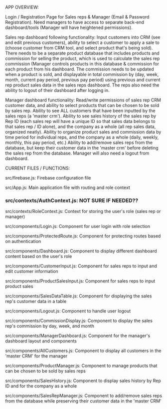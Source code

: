 APP OVERVIEW: 

Login / Registration Page for Sales reps & Manager (Email & Password Registration). Need managers to have access to separate back-end dashboard/tools (Manager will have heightened permissions).

Sales rep dashboard following functionality: Input customers into CRM (see and edit previous customers), ability to select a customer to apply a sale to (choose customer from CRM tool, and select product that's being sold). There needs to be a separate product database that includes products and commission for selling the product, which is used to calculate the sales rep commission (Manager controls products in this database & commission for each product from his dashboard. The commission needs to be updated when a product is sold, and displayable in total commission by (day, week, month, current pay period, previous pay period) using previous and current rep product sales data in the sales reps dashboard. The reps also need the ability to logout of their dashboard after logging in.

Manager dashboard functionality: Read/write permissions of sales rep CRM customer data, and ability to select products that can be chosen to be sold by sales rep. Ability to see ALL customers that have been inputted by the sales reps (a 'master crm'). Ability to see sales history of the sales rep by Rep ID (each sales rep will have a unique ID so that sales data belongs to that sales rep / ID alone), and the company as a whole (all rep sales data, organized neatly). Ability to organize product sales and commission data by time period for individual reps, and the company as a whole (daily, weekly, monthly, this pay period, etc.) Ability to add/remove sales reps from the database, but keep their customer data in the 'master crm' before deleting the sales rep from the database. Manager will also need a logout from dashboard.


CURRENT FILES / FUNCTIONS: 

src/firebase.js: Firebase configuration file

src/App.js: Main application file with routing and role context

### src/contexts/AuthContext.js: NOT SURE IF NEEDED?? 

src/contexts/RoleContext.js: Context for storing the user's role (sales rep or manager)

src/components/Login.js: Component for user login with role selection

src/components/ProtectedRoute.js: Component for protecting routes based on authentication

src/components/Dashboard.js: Component to display different dashboard content based on the user's role

src/components/CustomerInput.js: Component for sales reps to input and edit customer information

src/components/ProductSalesInput.js: Component for sales reps to input product sales

src/components/SalesDataTable.js: Component for displaying the sales rep's customer data in a table

src/components/Logout.js: Component to handle user logout

src/components/CommissionDisplay.js: Component to display the sales rep's commission by day, week, and month

src/components/ManagerDashboard.js: Component for the manager's dashboard layout and components

src/components/AllCustomers.js: Component to display all customers in the 'master CRM' for the manager

src/components/ProductManager.js: Component to manage products that can be chosen to be sold by sales reps

src/components/SalesHistory.js: Component to display sales history by Rep ID and for the company as a whole

src/components/SalesRepManager.js: Component to add/remove sales reps from the database while preserving their customer data in the 'master CRM'


